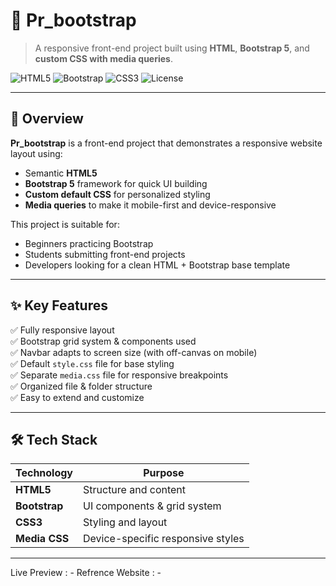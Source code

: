 # 📌 Pr_bootstrap  
> A responsive front-end project built using **HTML**, **Bootstrap 5**, and **custom CSS with media queries**.

![HTML5](https://img.shields.io/badge/HTML5-orange?logo=html5&logoColor=white)
![Bootstrap](https://img.shields.io/badge/Bootstrap-5.0-blueviolet?logo=bootstrap&logoColor=white)
![CSS3](https://img.shields.io/badge/CSS3-blue?logo=css3&logoColor=white)
![License](https://img.shields.io/badge/License-MIT-green)

---

## 📖 Overview  

**Pr_bootstrap** is a front-end project that demonstrates a responsive website layout using:
- Semantic **HTML5**
- **Bootstrap 5** framework for quick UI building
- **Custom default CSS** for personalized styling
- **Media queries** to make it mobile-first and device-responsive

This project is suitable for:
- Beginners practicing Bootstrap
- Students submitting front-end projects
- Developers looking for a clean HTML + Bootstrap base template

---

## ✨ Key Features  

✅ Fully responsive layout  
✅ Bootstrap grid system & components used  
✅ Navbar adapts to screen size (with off-canvas on mobile)  
✅ Default `style.css` file for base styling  
✅ Separate `media.css` file for responsive breakpoints  
✅ Organized file & folder structure  
✅ Easy to extend and customize  

---

## 🛠️ Tech Stack  

| Technology   | Purpose                          |
|--------------|----------------------------------|
| **HTML5**    | Structure and content            |
| **Bootstrap**| UI components & grid system      |
| **CSS3**     | Styling and layout               |
| **Media CSS**| Device-specific responsive styles|

---
 Live Preview : - 
 Refrence Website : -
